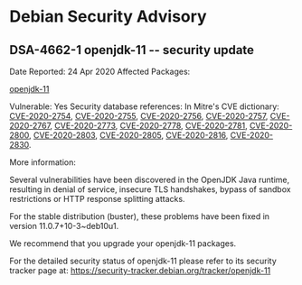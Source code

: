 
Debian Security Advisory
========================


DSA-4662-1 openjdk-11 -- security update
----------------------------------------



Date Reported:
24 Apr 2020
Affected Packages:

[openjdk-11](https://packages.debian.org/src:openjdk-11)

Vulnerable:
Yes
Security database references:
In Mitre's CVE dictionary: [CVE-2020-2754](https://security-tracker.debian.org/tracker/CVE-2020-2754), [CVE-2020-2755](https://security-tracker.debian.org/tracker/CVE-2020-2755), [CVE-2020-2756](https://security-tracker.debian.org/tracker/CVE-2020-2756), [CVE-2020-2757](https://security-tracker.debian.org/tracker/CVE-2020-2757), [CVE-2020-2767](https://security-tracker.debian.org/tracker/CVE-2020-2767), [CVE-2020-2773](https://security-tracker.debian.org/tracker/CVE-2020-2773), [CVE-2020-2778](https://security-tracker.debian.org/tracker/CVE-2020-2778), [CVE-2020-2781](https://security-tracker.debian.org/tracker/CVE-2020-2781), [CVE-2020-2800](https://security-tracker.debian.org/tracker/CVE-2020-2800), [CVE-2020-2803](https://security-tracker.debian.org/tracker/CVE-2020-2803), [CVE-2020-2805](https://security-tracker.debian.org/tracker/CVE-2020-2805), [CVE-2020-2816](https://security-tracker.debian.org/tracker/CVE-2020-2816), [CVE-2020-2830](https://security-tracker.debian.org/tracker/CVE-2020-2830).  

More information:

Several vulnerabilities have been discovered in the OpenJDK Java
runtime, resulting in denial of service, insecure TLS handshakes, bypass
of sandbox restrictions or HTTP response splitting attacks.


For the stable distribution (buster), these problems have been fixed in
version 11.0.7+10-3~deb10u1.


We recommend that you upgrade your openjdk-11 packages.


For the detailed security status of openjdk-11 please refer to
its security tracker page at:
<https://security-tracker.debian.org/tracker/openjdk-11>





